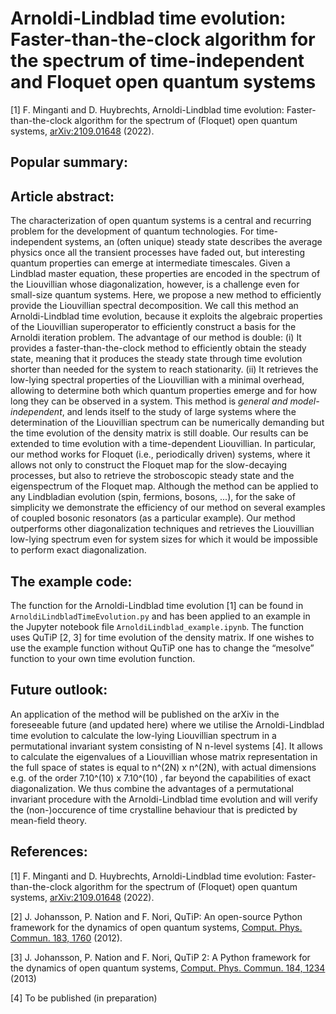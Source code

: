 # Arnoldi-Lindblad time evolution: Faster-than-the-clock algorithm for the spectrum of time-independent and Floquet open quantum systems

[1] F. Minganti and D. Huybrechts, Arnoldi-Lindblad time evolution: Faster-than-the-clock algorithm for the spectrum of (Floquet) open quantum systems, [arXiv:2109.01648](https://arxiv.org/abs/2109.01648) (2022).

## Popular summary:


## Article abstract:

The characterization of open quantum systems is a central and recurring problem for the development of quantum technologies. For time-independent systems, an (often unique) steady state describes the average physics once all the transient processes have faded out, but interesting quantum properties can emerge at intermediate timescales. Given a Lindblad master equation, these properties are encoded in the spectrum of the Liouvillian whose diagonalization, however, is a challenge even for small-size quantum systems. Here, we propose a new method to efficiently provide the Liouvillian spectral decomposition. We call this method an Arnoldi-Lindblad time evolution, because it exploits the algebraic properties of the Liouvillian superoperator to efficiently construct a basis for the Arnoldi iteration problem.
The advantage of our method is double: (i) It provides a faster-than-the-clock method to efficiently obtain the steady state, meaning that it produces the steady state through time evolution shorter than needed for the system to reach stationarity. (ii) It retrieves the low-lying spectral properties of the Liouvillian with a minimal overhead, allowing to determine both which quantum properties emerge and for how long they can be observed in a system. This method is *general and model-independent*, and lends itself to the study of large systems where the determination of the Liouvillian spectrum can be numerically demanding but the time evolution of the density matrix is still doable. Our results can be extended to time evolution with a time-dependent Liouvillian. In particular, our method works for Floquet (i.e., periodically driven) systems, where it allows not only to construct the Floquet map for the slow-decaying processes, but also to retrieve the stroboscopic steady state and the eigenspectrum of the Floquet map. Although the method can be applied to any Lindbladian evolution (spin, fermions, bosons, ...), for the sake of simplicity we demonstrate the efficiency of our method on several examples of coupled bosonic resonators (as a particular example). Our method outperforms other diagonalization techniques and retrieves the Liouvillian low-lying spectrum even for system sizes for which it would be impossible to perform exact diagonalization.


## The example code:

The function for the Arnoldi-Lindblad time evolution [1] can be found in `ArnoldiLindbladTimeEvolution.py` and has been applied to an example in the Jupyter notebook file `ArnoldiLindblad_example.ipynb`.
The function uses QuTiP [2, 3] for time evolution of the density matrix. If one wishes to use the example function without QuTiP one has to change the “mesolve” function to your own time evolution function.


## Future outlook:

An application of the method will be published on the arXiv in the foreseeable future (and updated here) where we utilise the Arnoldi-Lindblad time evolution to calculate the low-lying Liouvillian spectrum in a permutational invariant system consisting of N n-level systems [4]. It allows to calculate the eigenvalues of a Liouvillian whose matrix representation in the full space of states is equal to n^(2N) x n^(2N), with actual dimensions e.g. of the order 7.10^(10) x 7.10^(10) , far beyond the capabilities of exact diagonalization. We thus combine the advantages of a permutational invariant procedure with the Arnoldi-Lindblad time evolution and will verify the (non-)occurence of time crystalline behaviour that is predicted by mean-field theory.


## References:

[1] F. Minganti and D. Huybrechts, Arnoldi-Lindblad time evolution: Faster-than-the-clock algorithm for the spectrum of (Floquet) open quantum systems, [arXiv:2109.01648](https://arxiv.org/abs/2109.01648) (2022).

[2] J. Johansson, P. Nation and F. Nori, QuTiP: An open-source Python framework for the dynamics of open quantum systems, [Comput. Phys. Commun. 183, 1760](https://www.sciencedirect.com/science/article/abs/pii/S0010465512000835?via%3Dihub) (2012).

[3] J. Johansson, P. Nation and F. Nori, QuTiP 2: A Python framework for the dynamics of open quantum systems, [Comput. Phys. Commun. 184, 1234](https://www.sciencedirect.com/science/article/abs/pii/S0010465512003955?via%3Dihub) (2013)

[4] To be published (in preparation)
